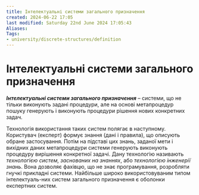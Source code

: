 ```yaml
---
title: Інтелектуальні системи загального призначення
created: 2024-06-22 17:05
last modified: Saturday 22nd June 2024 17:05:43
Aliases:
Tags:
- university/discrete-structures/definition
---
```

# Інтелектуальні системи загального призначення

**_Інтелектуальні системи загального призначення_** – системи, що не тільки виконують задані процедури, але на основі метапроцедур пошуку генерують і виконують процедури рішення нових конкретних задач. 

Технологія використання таких систем полягає в наступному. Користувач (експерт) формує знання (дані і правила), що описують обране застосування. Потім на підставі цих знань, заданої мети і вихідних даних метапроцедури системи генерують виконують процедуру вирішення конкретної задачі. Дану технологію називають _технологією систем, заснованих на знаннях_, або _технологією інженерії знань_. Вона дозволяє фахівцю, що не знає програмування, розробляти гнучкі прикладні системи. Найбільше широко використовуваним типом інтелектуаль-них систем загального призначення є оболонки експертних систем.